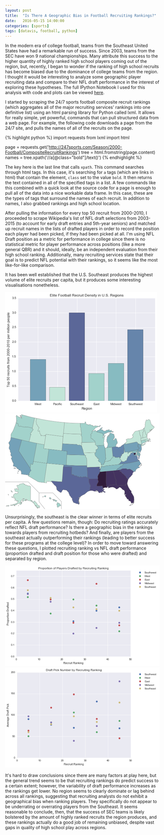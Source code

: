 ```yaml
---
layout: post
title:  "Is There A Geographic Bias in Football Recruiting Rankings?"
date:   2016-05-15 14:00:00
categories: [sports]
tags: [datavis, football, python]
---
```

In the modern era of college football, teams from the Southeast United States have had a remarkable run of success. Since 2003, teams from the SEC have won 9 national championships. Many attribute this success to the higher quantity  of highly ranked high school players coming out of the region, but, recently, I began to wonder if the ranking of high school recruits has become biased due to the dominance of college teams from the region. I thought it would be interesting to analyze some geographic player recruiting data and compare to their NFL draft performance in the interest of exploring these hypotheses. The full IPython Notebook I used for this analysis with code and plots can be viewed [here](https://github.com/shariqiqbal2810/sports_analysis/blob/master/regional_football_recuiting_comparison.ipynb).

I started by scraping the 24/7 sports football composite recruit rankings (which aggregates all of the major recruiting services' rankings into one definitive list) using an html parsing library for Python called lxml. It allows for really simple, yet powerful, commands that can pull structured data from a web page. For example, the following code downloads a page from the 24/7 site, and pulls the names of all of the recruits on the page.

{% highlight python %}
import requests
from lxml import html

page = requests.get('http://247sports.com/Season/2000-Football/CompositeRecruitRankings')
tree = html.fromstring(page.content)
names = tree.xpath('//a[@class="bold"]/text()')
{% endhighlight %}

The key here is the last line that calls `xpath`. This command searches through html tags. In this case, it's searching for `a` tags (which are links in html) that contain the element, `class` set to the value `bold`. It then returns the text contained in all of the specified tags in a list. A few commands like this combined with a quick look at the source code for a page is enough to pull all of the data into a nice workable data frame. In this case, these are the types of tags that surround the names of each recruit. In addition to names, I also grabbed rankings and high school location.

After pulling the information for every top 50 recruit from 2000-2010, I proceeded to scrape Wikipedia's list of NFL draft selections from 2003-2015 (to account for early draft entries and 5th-year seniors) and matched up recruit names in the lists of drafted players in order to record the position each player had been picked, if they had been picked at all. I'm using NFL Draft position as a metric for performance in college since there is no statistical metric for player performance across positions (like a more general QBR) and it should, ideally, be an independent evaluation from their high school ranking. Additionally, many recruiting services state that their goal is to predict NFL potential with their rankings, so it seems like the most like-for-like comparison.

It has been well established that the U.S. Southeast produces the highest volume of elite recruits per capita, but it produces some interesting visualisations nonetheless.

<img src="/images/recruiting_analysis/recruit_density_barplot.png">

<img src="/images/recruiting_analysis/recruit_density_map.svg">

Unsurprisingly, the southeast is the clear winner in terms of elite recruits per capita. A few questions remain, though: Do recruiting ratings accurately reflect NFL draft performance? Is there a geographic bias in the rankings towards players from recruiting hotbeds? And finally, are players from the southeast actually outperforming their rankings (leading to better success for these programs at the college level)? In order to move toward answering these questions, I plotted recruiting ranking vs NFL draft performance (proportion drafted and draft position for those who were drafted) and separated by region.

<img src="/images/recruiting_analysis/prop_drafted.png">

<img src="/images/recruiting_analysis/draft_pick.png">

It's hard to draw conclusions since there are many factors at play here, but the general trend seems to be that recruiting rankings do predict success to a certain extent; however, the variability of draft performance increases as the rankings get lower. No region seems to clearly dominate or lag behind across all rankings, suggesting that recruiting analysts do not exhibit a geographical bias when ranking players. They specifically do not appear to be underrating or overrating players from the Southeast. It seems reasonable to conclude, then, that the success of SEC teams is likely bolstered by the amount of highly ranked recruits the region produces, and these rankings actually do a good job of remaining unbiased, despite vast gaps in quality of high school play across regions.

